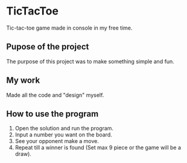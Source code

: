 # TicTacToe
Tic-tac-toe game made in console in my free time.

## Pupose of the project
The purpose of this project was to make something simple and fun. 

## My work
Made all the code and "design" myself. 

## How to use the program
1. Open the solution and run the program.
2. Input a number you want on the board.
3. See your opponent make a move.
4. Repeat till a winner is found (Set max 9 piece or the game will be a draw).
